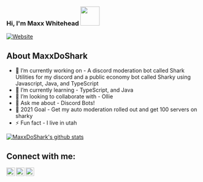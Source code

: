### Hi, I'm Maxx Whitehead <img src="https://c.tenor.com/TksFPQcp2S8AAAAj/pogslide-pog.gif" width="50px">
[![Website](https://img.shields.io/badge/rating-4.5%2F5-brightgreen)](https://tinyurl.com/SharkyInvite)
## About MaxxDoShark
- 🔭 I’m currently working on - A discord moderation bot called Shark Utilities for my discord and a public economy bot called Sharky using Javascript, Java, and TypeScript
- 🌱 I’m currently learning - TypeScript, and Java
- 👯 I’m looking to collaborate with - Ollie 
- 💬 Ask me about - Discord Bots!
- 🥅 2021 Goal - Get my auto moderation rolled out and get 100 servers on sharky
- ⚡ Fun fact - I live in utah
<!-- ❔❔❔❔ means username in below README.md -->
<!-- Also feel free to update second URL to any URL -->
[![MaxxDoShark's github stats](https://github-readme-stats.vercel.app/api?username=MaxxDoShark&count_private=true&include_all_commits=true&theme=radical)](https://github.com/MaxxDoShark)
## Connect with me:
[<img align="left" alt="codeSTACKr.com" width="22px" src="https://th.bing.com/th/id/R07619cb93e9e18d95bdb094882a8b518?rik=YB2pQ3evB50%2fDg&riu=http%3a%2f%2fmedia.moddb.com%2fimages%2fmembers%2f4%2f3865%2f3864912%2fprofile%2fIcon-Discord.png&ehk=%2bd%2bGUHAteaXzSJyqFkU5ADIMxeIoK0F%2bgFmtpbLgB%2bU%3d&risl=&pid=ImgRaw" />][Discord]
[<img align="left" alt="codeSTACKr | Twitter" width="22px" src="https://cdn3.iconfinder.com/data/icons/customer-support-7/32/40_robot_bot_customer_help_support_automatic_reply-512.png" />][Bot]
[<img align="left" alt="codeSTACKr | LinkedIn" width="22px" src="https://th.bing.com/th/id/R5fd52b8305f7b73d2be7e6877a3fc5e4?rik=v13g6TynaQA5vA&riu=http%3a%2f%2fimg.wennermedia.com%2fsocial%2ftwitch-app-logo-png-3-435313cb-c033-4243-9aa8-4eb26763a223.png&ehk=Pynnm3Im85iW9ZbMBjX5bgz5PDNNS6J41Djz7K%2b9nHA%3d&risl=&pid=ImgRaw" />][Twitch]
<br />
<!-- Optional if you have blogs -->

<!-- BLOG-POST-LIST:START -->
<!-- BLOG-POST-LIST:END -->
<!-- This section you create this variables that are used above -->
[Discord]: https://discord.gg/8c2NR4jJNd
[Bot]: https://tinyurl.com/SharkyInvite
[Twitch]: https://twitch.tv/maxxxdoshark
